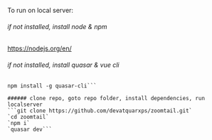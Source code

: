 To run on local server:

###### if not installed, install node & npm 
https://nodejs.org/en/

###### if not installed, install quasar & vue cli 
```npm install -g vue-cli
npm install -g quasar-cli```

###### clone repo, goto repo folder, install dependencies, run localserver
```git clone https://github.com/devatquarxps/zoomtail.git`
`cd zoomtail`
`npm i`
`quasar dev```
